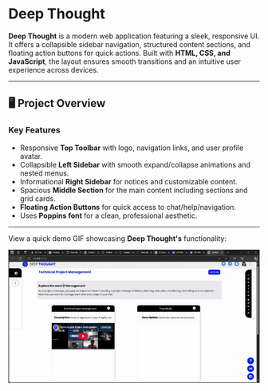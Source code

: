 # Deep Thought

**Deep Thought** is a modern web application featuring a sleek, responsive UI. It offers a collapsible sidebar navigation, structured content sections, and floating action buttons for quick actions. Built with **HTML, CSS, and JavaScript**, the layout ensures smooth transitions and an intuitive user experience across devices.

---

## 🖥️ Project Overview

### Key Features

- Responsive **Top Toolbar** with logo, navigation links, and user profile avatar.
- Collapsible **Left Sidebar** with smooth expand/collapse animations and nested menus.
- Informational **Right Sidebar** for notices and customizable content.
- Spacious **Middle Section** for the main content including sections and grid cards.
- **Floating Action Buttons** for quick access to chat/help/navigation.
- Uses **Poppins font** for a clean, professional aesthetic.

---

View a quick demo GIF showcasing **Deep Thought's** functionality:

![Demo GIF](./Asset/demo/ToolbarDesignand10morepages-Personal-MicrosoftEdge2025-03-0321-06-30-ezgif.com-video-to-gif-converter%20(4).gif)

